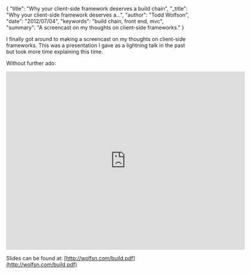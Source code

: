 {
  "title": "Why your client-side framework deserves a build chain",
  "_title": "Why your client-side framework deserves a&hellip;",
  "author": "Todd Wolfson",
  "date": "2012/07/04",
  "keywords": "build chain, front end, mvc",
  "summary": "A screencast on my thoughts on client-side frameworks."
}

I finally got around to making a screencast on my thoughts on client-side frameworks. This was a presentation I gave as a lightning talk in the past but took more time explaining this time.

Without further ado:
<iframe width="640" height="480" src="http://www.youtube.com/embed/1061osd0G_U" frameborder="0" allowfullscreen></iframe>

Slides can be found at: [http://wolfsn.com/build.pdf](http://wolfsn.com/build.pdf)